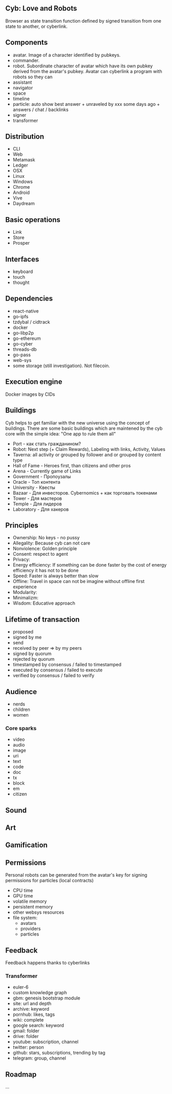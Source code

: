 ## Cyb: Love and Robots

Browser as state transition function defined by signed transition from one state to another, or cyberlink.

## Components

- avatar. Image of a character identified by pubkeys.
- commander. 
- robot. Subordinate character of avatar which have its own pubkey derived from the avatar's pubkey. Avatar can cyberlink a program with robots so they can 
- assistant
- navigator
- space
- timeline
- particle: auto show best answer + unraveled by xxx some days ago + answers / chat / backlinks
- signer
- transformer

## Distribution

- CLI
- Web
- Metamask
- Ledger
- OSX
- Linux
- Windows
- Chrome
- Android
- Vive
- Daydream

## Basic operations

- Link
- Store
- Prosper

## Interfaces

- keyboard
- touch
- thought

## Dependencies   

- react-native
- go-ipfs
- tzdybal / cidtrack
- docker
- go-libp2p
- go-ethereum
- go-cyber
- threads-db
- go-pass
- web-sys 
- some storage (still investigation). Not filecoin.

## Execution engine

Docker images by CIDs

## Buildings

Cyb helps to get familiar with the new universe using the concept of buildings. There are some basic buildings which are maintened by the cyb core with the simple idea: "One app to rule them all"

- Port - как стать гражданином?
- Robot: Next step (+ Claim Rewards), Labeling with links, Activity, Values
- Taverna: all activity or grouped by follower and or grouped by content type
- Hall of Fame - Heroes first, than citizens and other pros
- Arena - Currently game of Links
- Government - Пропоузалы
- Oracle - Топ контента
- University - Квесты
- Bazaar - Для инвесторов. Cybernomics + как торговать токенами
- Tower - Для мастеров
- Temple - Для лидеров
- Laboratory - Для хакеров

## Principles

- Ownership: No keys - no pussy
- Allegality: Because cyb can not care
- Nonviolence: Golden principle
- Consent: respect to agent
- Privacy:
- Energy efficiency: If something can be done faster by the cost of energy efficiency it has not to be done
- Speed: Faster is always better than slow
- Offline: Travel in space can not be imagine without offline first experience
- Modularity: 
- Minimalizm:
- Wisdom: Educative approach

## Lifetime of transaction

- proposed
- signed by me
- send
- received by peer => by my peers
- signed by quorum
- rejected by quorum
- timestamped by consensus / failed to timestamped
- executed by consensus / failed to execute
- verified by consensus / failed to verify

## Audience

- nerds
- children
- women

### Core sparks

- video
- audio
- image
- uri
- text
- code
- doc
- tx
- block
- em
- citizen

## Sound

## Art

## Gamification

## Permissions

Personal robots can be generated from the avatar's key for signing permissions for particles (local contracts)

- CPU time
- GPU time
- volatile memory
- persistent memory
- other websys resources
- file system:
  - avatars
  - providers
  - particles

## Feedback

Feedback happens thanks to cyberlinks

### Transformer
- euler-6
- custom knowledge graph
- gbm: genesis bootstrap module
- site: url and depth
- archive: keyword
- pornhub: likes, tags
- wiki: complete
- google search: keyword
- gmail: folder
- drive: folder
- youtube: subscription, channel
- twitter: person
- github: stars, subscriptions, trending by tag
- telegram: group, channel

## Roadmap

...















